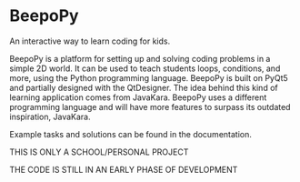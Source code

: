 # BeepoPy
An interactive way to learn coding for kids.

BeepoPy is a platform for setting up and solving coding problems in a simple 2D world. 
It can be used to teach students loops, conditions, and more, using the Python programming language.
BeepoPy is built on PyQt5 and partially designed with the QtDesigner.
The idea behind this kind of learning application comes from JavaKara. BeepoPy uses a different programming language and will have more features to surpass its outdated inspiration, JavaKara.

Example tasks and solutions can be found in the documentation.

THIS IS ONLY A SCHOOL/PERSONAL PROJECT

THE CODE IS STILL IN AN EARLY PHASE OF DEVELOPMENT
